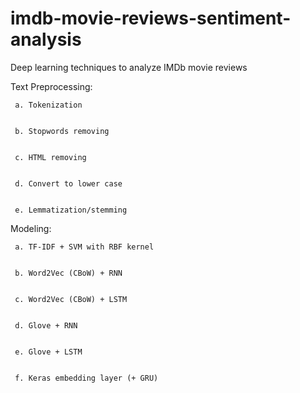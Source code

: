 # imdb-movie-reviews-sentiment-analysis
 Deep learning techniques  to analyze IMDb movie reviews
 
 
 Text Preprocessing:

 
     a. Tokenization

     
     b. Stopwords removing

     
     c. HTML removing

     
     d. Convert to lower case

     
     e. Lemmatization/stemming


   Modeling:

     a. TF-IDF + SVM with RBF kernel

     
     b. Word2Vec (CBoW) + RNN

     
     c. Word2Vec (CBoW) + LSTM

     
     d. Glove + RNN

     
     e. Glove + LSTM


     f. Keras embedding layer (+ GRU)

